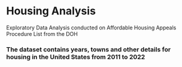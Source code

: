 # Housing Analysis
Exploratory Data Analysis conducted on Affordable Housing Appeals Procedure List from the DOH

### The dataset contains years, towns and other details for housing in the United States from 2011 to 2022
